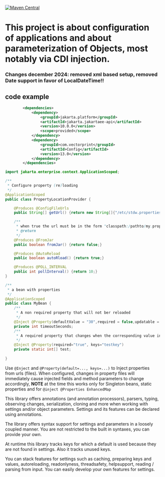 [![Maven Central](https://img.shields.io/maven-central/v/com.vectorprint/Config.svg)](https://maven-badges.herokuapp.com/maven-central/com.vectorprint/Config)

# This project is about configuration of applications and about parameterization of Objects, most notably via CDI injection.

### Changes december 2024: removed xml based setup, removed Date support in favor of LocalDateTime!!

## code example
```xml
        <dependencies>
            <dependency>
                <groupId>jakarta.platform</groupId>
                <artifactId>jakarta.jakartaee-api</artifactId>
                <version>10.0.0</version>
                <scope>provided</scope>
            </dependency>
            <dependency>
                <groupId>com.vectorprint</groupId>
                <artifactId>Config</artifactId>
                <version>13.0</version>
            </dependency>
        </dependencies>
```

```java
import jakarta.enterprise.context.ApplicationScoped;

/**
 * Configure property (re)loading
 */
@ApplicationScoped
public class PropertyLocationProvider {

    @Produces @ConfigFileUrls
    public String[] getUrl() {return new String[]{"/etc/stdw.properties"};}

    /**
     * when true the url must be in the form "classpath:/pathto/my.properties"
     * @return
     */
    @Produces @FromJar
    public boolean fromJar() {return false;}

    @Produces @AutoReload
    public boolean autoRload() {return true;}

    @Produces @POLL_INTERVAL
    public int pollInterval() {return 10;}
}

/**
 * a bean with properties
 */
@ApplicationScoped
public class MyBean {
    /**
     * A non required property that will not ber reloaded
     */
    @Inject @Property(defaultValue = "30",required = false,updatable = false)
    private int timeoutSeconds;
    /**
     * A required property that changes when the corresponding value in the properties file changes
     */
    @Inject @Property(required="true", keys="testkey")
    private static int[] test;
    
}

```

Use ```@Inject``` and ```@Property(default=..., keys=...)``` to Inject properties from urls (files).
When configured, changes in property files will immediately cause injected fields and method parameters to change accordingly, **NOTE** at the time this works only for Singleton beans, static properties and for ```@inject @Properties EnhancedMap```



This library offers annotations (and annotation processors), parsers, typing, observing changes, serialization,
cloning and more when working with settings and/or object parameters. Settings and its features can be declared using annotations.

The library offers syntax support for settings and parameters in a loosely coupled manner. You are not restricted to the built in syntaxes, you
can provide your own.

At runtime this library tracks keys for which a default is used because they are not found in settings. Also it tracks
unused keys.

You can stack features for settings such as caching, preparing keys and values, autoreloading, readonlyness, threadsafety, helpsupport, reading / parsing from input. You can easily develop
your own features for settings.
